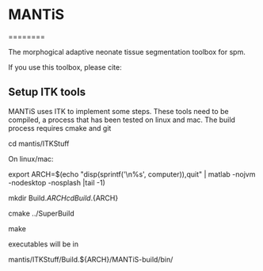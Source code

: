 # MANTiS
========

The morphogical adaptive neonate tissue segmentation toolbox for spm.

If you use this toolbox, please cite:



## Setup ITK tools

MANTiS uses ITK to implement some steps. These tools need to be compiled, a process
that has been tested on linux and mac. The build process requires cmake and git

cd mantis/ITKStuff

On linux/mac:

export ARCH=$(echo "disp(sprintf('\n%s', computer)),quit" | matlab -nojvm -nodesktop -nosplash |tail -1)

mkdir Build.${ARCH} 
cd Build.${ARCH}

cmake ../SuperBuild



make

executables will be in

mantis/ITKStuff/Build.${ARCH}/MANTiS-build/bin/

